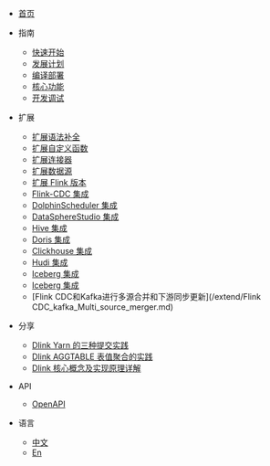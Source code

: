 * [首页](/)
  
* 指南
    * [快速开始](/guide/quickstart.md)
    * [发展计划](/guide/roadmap.md)
    * [编译部署](/guide/deploy.md)
    * [核心功能](/guide/functions.md)
    * [开发调试](/guide/debug.md)
  
* 扩展
    * [扩展语法补全](/extend/completion.md)
    * [扩展自定义函数](/extend/udf.md)
    * [扩展连接器](/extend/connector.md)
    * [扩展数据源](/extend/datasource.md)
    * [扩展 Flink 版本](/extend/flinkversion.md)
    * [Flink-CDC 集成](/extend/flinkcdc.md)
    * [DolphinScheduler 集成](/extend/dolphinscheduler.md)
    * [DataSphereStudio 集成](/extend/dataspherestudio.md)
    * [Hive 集成](/extend/hive.md)
    * [Doris 集成](/extend/doris.md)
    * [Clickhouse 集成](/extend/clickhouse.md)
    * [Hudi 集成](/extend/hudi.md)
    * [Iceberg 集成](/extend/hudi.md)
    * [Iceberg 集成](/extend/hudi.md)
    * [Flink CDC和Kafka进行多源合并和下游同步更新](/extend/Flink CDC_kafka_Multi_source_merger.md)
  
* 分享
    * [Dlink Yarn 的三种提交实践](/share/yarnsubmit.md)
    * [Dlink AGGTABLE 表值聚合的实践](/share/aggtable.md)
    * [Dlink 核心概念及实现原理详解](/share/principle.md)

* API
    * [OpenAPI](/api/openapi.md)

* 语言
    * [中文](/)
    * [En](/en-US/)
    
